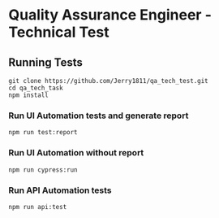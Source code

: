 # Quality Assurance Engineer - Technical Test

## Running Tests

```
git clone https://github.com/Jerry1811/qa_tech_test.git
cd qa_tech_task
npm install
```

### Run UI Automation tests and generate report

```
npm run test:report
```

### Run UI Automation without report

```
npm run cypress:run
```

### Run API Automation tests

```
npm run api:test
```
